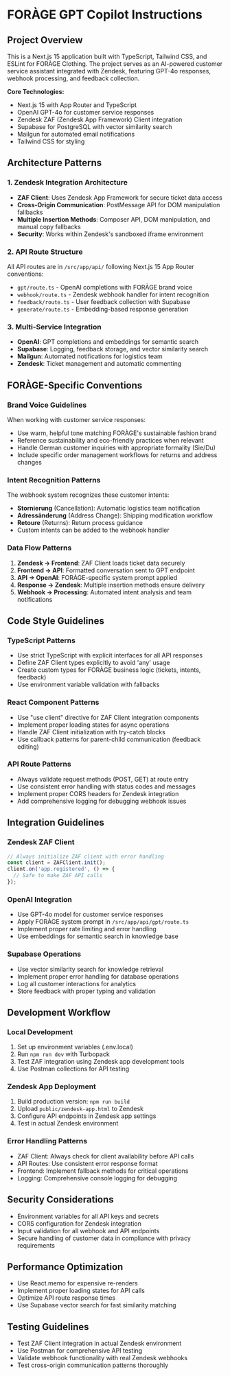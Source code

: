 # FORÀGE GPT Copilot Instructions

<!-- AI-powered customer service application for FORÀGE Clothing with Zendesk integration -->

## Project Overview
This is a Next.js 15 application built with TypeScript, Tailwind CSS, and ESLint for FORÀGE Clothing. The project serves as an AI-powered customer service assistant integrated with Zendesk, featuring GPT-4o responses, webhook processing, and feedback collection.

**Core Technologies:**
- Next.js 15 with App Router and TypeScript
- OpenAI GPT-4o for customer service responses
- Zendesk ZAF (Zendesk App Framework) Client integration
- Supabase for PostgreSQL with vector similarity search
- Mailgun for automated email notifications
- Tailwind CSS for styling

## Architecture Patterns

### 1. Zendesk Integration Architecture
- **ZAF Client**: Uses Zendesk App Framework for secure ticket data access
- **Cross-Origin Communication**: PostMessage API for DOM manipulation fallbacks
- **Multiple Insertion Methods**: Composer API, DOM manipulation, and manual copy fallbacks
- **Security**: Works within Zendesk's sandboxed iframe environment

### 2. API Route Structure
All API routes are in `/src/app/api/` following Next.js 15 App Router conventions:
- `gpt/route.ts` - OpenAI completions with FORÀGE brand voice
- `webhook/route.ts` - Zendesk webhook handler for intent recognition
- `feedback/route.ts` - User feedback collection with Supabase
- `generate/route.ts` - Embedding-based response generation

### 3. Multi-Service Integration
- **OpenAI**: GPT completions and embeddings for semantic search
- **Supabase**: Logging, feedback storage, and vector similarity search
- **Mailgun**: Automated notifications for logistics team
- **Zendesk**: Ticket management and automatic commenting

## FORÀGE-Specific Conventions

### Brand Voice Guidelines
When working with customer service responses:
- Use warm, helpful tone matching FORÀGE's sustainable fashion brand
- Reference sustainability and eco-friendly practices when relevant
- Handle German customer inquiries with appropriate formality (Sie/Du)
- Include specific order management workflows for returns and address changes

### Intent Recognition Patterns
The webhook system recognizes these customer intents:
- **Stornierung** (Cancellation): Automatic logistics team notification
- **Adressänderung** (Address Change): Shipping modification workflow
- **Retoure** (Returns): Return process guidance
- Custom intents can be added to the webhook handler

### Data Flow Patterns
1. **Zendesk → Frontend**: ZAF Client loads ticket data securely
2. **Frontend → API**: Formatted conversation sent to GPT endpoint
3. **API → OpenAI**: FORÀGE-specific system prompt applied
4. **Response → Zendesk**: Multiple insertion methods ensure delivery
5. **Webhook → Processing**: Automated intent analysis and team notifications

## Code Style Guidelines

### TypeScript Patterns
- Use strict TypeScript with explicit interfaces for all API responses
- Define ZAF Client types explicitly to avoid 'any' usage
- Create custom types for FORÀGE business logic (tickets, intents, feedback)
- Use environment variable validation with fallbacks

### React Component Patterns
- Use "use client" directive for ZAF Client integration components
- Implement proper loading states for async operations
- Handle ZAF Client initialization with try-catch blocks
- Use callback patterns for parent-child communication (feedback editing)

### API Route Patterns
- Always validate request methods (POST, GET) at route entry
- Use consistent error handling with status codes and messages
- Implement proper CORS headers for Zendesk integration
- Add comprehensive logging for debugging webhook issues

## Integration Guidelines

### Zendesk ZAF Client
```typescript
// Always initialize ZAF client with error handling
const client = ZAFClient.init();
client.on('app.registered', () => {
  // Safe to make ZAF API calls
});
```

### OpenAI Integration
- Use GPT-4o model for customer service responses
- Apply FORÀGE system prompt in `/src/app/api/gpt/route.ts`
- Implement proper rate limiting and error handling
- Use embeddings for semantic search in knowledge base

### Supabase Operations
- Use vector similarity search for knowledge retrieval
- Implement proper error handling for database operations
- Log all customer interactions for analytics
- Store feedback with proper typing and validation

## Development Workflow

### Local Development
1. Set up environment variables (.env.local)
2. Run `npm run dev` with Turbopack
3. Test ZAF integration using Zendesk app development tools
4. Use Postman collections for API testing

### Zendesk App Deployment
1. Build production version: `npm run build`
2. Upload `public/zendesk-app.html` to Zendesk
3. Configure API endpoints in Zendesk app settings
4. Test in actual Zendesk environment

### Error Handling Patterns
- ZAF Client: Always check for client availability before API calls
- API Routes: Use consistent error response format
- Frontend: Implement fallback methods for critical operations
- Logging: Comprehensive console logging for debugging

## Security Considerations
- Environment variables for all API keys and secrets
- CORS configuration for Zendesk integration
- Input validation for all webhook and API endpoints
- Secure handling of customer data in compliance with privacy requirements

## Performance Optimization
- Use React.memo for expensive re-renders
- Implement proper loading states for API calls
- Optimize API route response times
- Use Supabase vector search for fast similarity matching

## Testing Guidelines
- Test ZAF Client integration in actual Zendesk environment
- Use Postman for comprehensive API testing
- Validate webhook functionality with real Zendesk webhooks
- Test cross-origin communication patterns thoroughly
